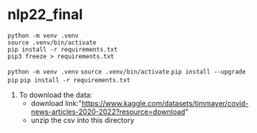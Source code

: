 # nlp22_final


```
python -m venv .venv
source .venv/bin/activate
pip install -r requirements.txt
pip3 freeze > requirements.txt
```

`python -m venv .venv`
`source .venv/bin/activate`
`pip install --upgrade pip`
`pip install -r requirements.txt`

1. To download the data:
    - download link:"https://www.kaggle.com/datasets/timmayer/covid-news-articles-2020-2022?resource=download"
    - unzip the csv into this directory
